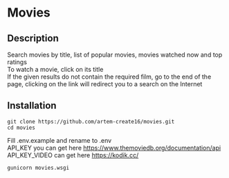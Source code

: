 # Movies
## Description
Search movies by title, list of popular movies, movies watched now and top ratings <br />
To watch a movie, click on its title <br />
If the given results do not contain the required film, go to the end of the page, clicking on the link will redirect you to a search on the Internet <br />
## Installation
```
git clone https://github.com/artem-create16/movies.git
cd movies
```
Fill .env.example and rename to .env <br />
API_KEY you can get here https://www.themoviedb.org/documentation/api <br />
API_KEY_VIDEO can get here https://kodik.cc/ <br />
```
gunicorn movies.wsgi 
```
